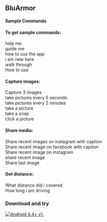 ## BluArmor

#### Sample Commands
#### To get sample commands:
help me<br/>
guide me<br/>
how to use the app<br/>
i am new here<br/>
walk through<br/>
How to use

#### Capture images:
Capture 3 images<br/>
take pictures every 5 seconds<br/>
take pictures every 2 minutes<br/>
take a picture<br/>
take a snap<br/>
click a picture

#### Share media:
Share recent images on instagram with caption<br/>
Share recent image on facebook with caption<br/>
Share recent image on instagram<br/>
share recent image<br/>
Share last image

#### Get distance:
What distance did i covered<br/>
How long i am driving

### Download and try
[![Android 4.4+ v1.](https://i.imgur.com/cqkJfYs.png)](https://github.com/rench9/BluArmor/releases/download/v0.1/bluArmor.apk "XYZreader")
